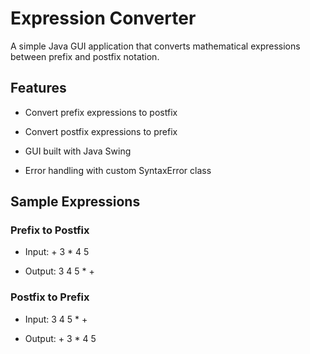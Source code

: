 # Expression Converter

A simple Java GUI application that converts mathematical expressions between prefix and postfix notation.

## Features

* Convert prefix expressions to postfix

* Convert postfix expressions to prefix

* GUI built with Java Swing

* Error handling with custom SyntaxError class

## Sample Expressions

### Prefix to Postfix

* Input: + 3 * 4 5

* Output: 3 4 5 * +

### Postfix to Prefix

* Input: 3 4 5 * +

* Output: + 3 * 4 5
